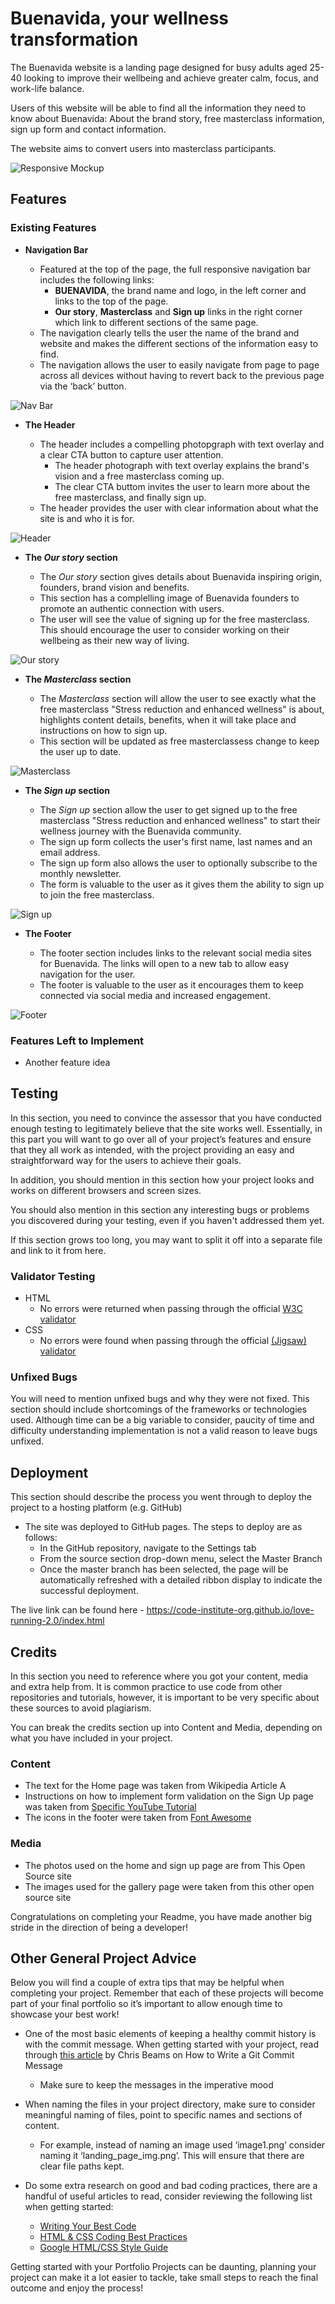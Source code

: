 # Buenavida, your wellness transformation

The Buenavida website is a landing page designed for busy adults aged 25-40 looking to improve their wellbeing and achieve greater calm, focus, and work-life balance.

Users of this website will be able to find all the information they need to know about Buenavida: About the brand story, free masterclass information, sign up form and contact information. 

The website aims to convert users into masterclass participants.

![Responsive Mockup](https://github.com/lucyrush/readme-template/blob/master/media/love_running_mockup.png)

## Features 

### Existing Features

- __Navigation Bar__

  - Featured at the top of the page, the full responsive navigation bar includes the following links:
    - **BUENAVIDA**, the brand name and logo, in the left corner and links to the top of the page.
    - **Our story**, **Masterclass** and **Sign up** links in the right corner which link to different sections of the same page.
   - The navigation clearly tells the user the name of the brand and website and makes the different sections of the information easy to find. 
  - The navigation allows the user to easily navigate from page to page across all devices without having to revert back to the previous page via the ‘back’ button. 

![Nav Bar](https://github.com/lucyrush/readme-template/blob/master/media/love_running_nav.png)

- __The Header__

  - The header includes a compelling photopgraph with text overlay and a clear CTA button to capture user attention.
    - The header photograph with text overlay explains the brand's vision and a free masterclass coming up. 
    - The clear CTA buttom invites the user to learn more about the free masterclass, and finally sign up. 
  - The header provides the user with clear information about what the site is and who it is for.

![Header](https://github.com/lucyrush/readme-template/blob/master/media/love_running_landing.png)

- __The *Our story* section__

  - The *Our story* section gives details about Buenavida inspiring origin, founders, brand vision and benefits.
  - This section has a complelling image of Buenavida founders to promote an authentic connection with users.
  - The user will see the value of signing up for the free masterclass. This should encourage the user to consider working on their wellbeing as their new way of living. 

![Our story](https://github.com/lucyrush/readme-template/blob/master/media/love_running_ethos.png)

- __The *Masterclass* section__

  - The *Masterclass* section will allow the user to see exactly what the free masterclass "Stress reduction and enhanced wellness" is about, highlights content details, benefits, when it will take place and instructions on how to sign up.
  - This section will be updated as free masterclassess change to keep the user up to date. 

![Masterclass](https://github.com/lucyrush/readme-template/blob/master/media/love_running_times.png)

- __The *Sign up* section__

  - The *Sign up* section allow the user to get signed up to the free masterclass "Stress reduction and enhanced wellness" to start their wellness journey with the Buenavida community. 
  - The sign up form collects the user's first name, last names and an email address.
  - The sign up form also allows the user to optionally subscribe to the monthly newsletter.
  - The form is valuable to the user as it gives them the ability to sign up to join the free masterclass.

![Sign up](https://github.com/lucyrush/readme-template/blob/master/media/love_running_times.png)

- __The Footer__ 

  - The footer section includes links to the relevant social media sites for Buenavida. The links will open to a new tab to allow easy navigation for the user. 
  - The footer is valuable to the user as it encourages them to keep connected via social media and increased engagement.

![Footer](https://github.com/lucyrush/readme-template/blob/master/media/love_running_footer.png)

### Features Left to Implement

- Another feature idea

## Testing 

In this section, you need to convince the assessor that you have conducted enough testing to legitimately believe that the site works well. Essentially, in this part you will want to go over all of your project’s features and ensure that they all work as intended, with the project providing an easy and straightforward way for the users to achieve their goals.

In addition, you should mention in this section how your project looks and works on different browsers and screen sizes.

You should also mention in this section any interesting bugs or problems you discovered during your testing, even if you haven't addressed them yet.

If this section grows too long, you may want to split it off into a separate file and link to it from here.


### Validator Testing 

- HTML
  - No errors were returned when passing through the official [W3C validator](https://validator.w3.org/nu/?doc=https%3A%2F%2Fcode-institute-org.github.io%2Flove-running-2.0%2Findex.html)
- CSS
  - No errors were found when passing through the official [(Jigsaw) validator](https://jigsaw.w3.org/css-validator/validator?uri=https%3A%2F%2Fvalidator.w3.org%2Fnu%2F%3Fdoc%3Dhttps%253A%252F%252Fcode-institute-org.github.io%252Flove-running-2.0%252Findex.html&profile=css3svg&usermedium=all&warning=1&vextwarning=&lang=en#css)

### Unfixed Bugs

You will need to mention unfixed bugs and why they were not fixed. This section should include shortcomings of the frameworks or technologies used. Although time can be a big variable to consider, paucity of time and difficulty understanding implementation is not a valid reason to leave bugs unfixed. 

## Deployment

This section should describe the process you went through to deploy the project to a hosting platform (e.g. GitHub) 

- The site was deployed to GitHub pages. The steps to deploy are as follows: 
  - In the GitHub repository, navigate to the Settings tab 
  - From the source section drop-down menu, select the Master Branch
  - Once the master branch has been selected, the page will be automatically refreshed with a detailed ribbon display to indicate the successful deployment. 

The live link can be found here - https://code-institute-org.github.io/love-running-2.0/index.html 


## Credits 

In this section you need to reference where you got your content, media and extra help from. It is common practice to use code from other repositories and tutorials, however, it is important to be very specific about these sources to avoid plagiarism. 

You can break the credits section up into Content and Media, depending on what you have included in your project. 

### Content 

- The text for the Home page was taken from Wikipedia Article A
- Instructions on how to implement form validation on the Sign Up page was taken from [Specific YouTube Tutorial](https://www.youtube.com/)
- The icons in the footer were taken from [Font Awesome](https://fontawesome.com/)

### Media

- The photos used on the home and sign up page are from This Open Source site
- The images used for the gallery page were taken from this other open source site


Congratulations on completing your Readme, you have made another big stride in the direction of being a developer! 

## Other General Project Advice

Below you will find a couple of extra tips that may be helpful when completing your project. Remember that each of these projects will become part of your final portfolio so it’s important to allow enough time to showcase your best work! 

- One of the most basic elements of keeping a healthy commit history is with the commit message. When getting started with your project, read through [this article](https://chris.beams.io/posts/git-commit/) by Chris Beams on How to Write  a Git Commit Message 
  - Make sure to keep the messages in the imperative mood 

- When naming the files in your project directory, make sure to consider meaningful naming of files, point to specific names and sections of content.
  - For example, instead of naming an image used ‘image1.png’ consider naming it ‘landing_page_img.png’. This will ensure that there are clear file paths kept. 

- Do some extra research on good and bad coding practices, there are a handful of useful articles to read, consider reviewing the following list when getting started:
  - [Writing Your Best Code](https://learn.shayhowe.com/html-css/writing-your-best-code/)
  - [HTML & CSS Coding Best Practices](https://medium.com/@inceptiondj.info/html-css-coding-best-practice-fadb9870a00f)
  - [Google HTML/CSS Style Guide](https://google.github.io/styleguide/htmlcssguide.html#General)

Getting started with your Portfolio Projects can be daunting, planning your project can make it a lot easier to tackle, take small steps to reach the final outcome and enjoy the process! 
